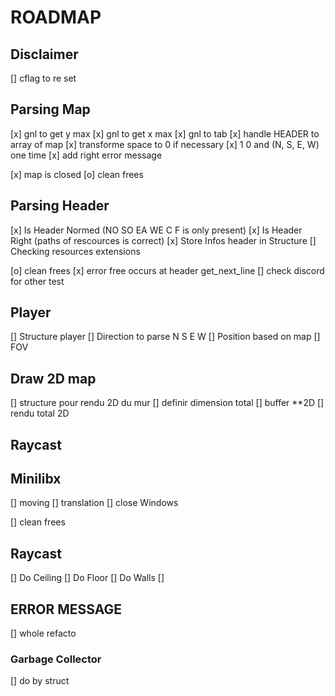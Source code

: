 # ROADMAP

## Disclaimer
[] cflag to re set

## Parsing Map
[x] gnl to get y max
[x] gnl to get x max
[x] gnl to tab
[x] handle HEADER to array of map
[x] transforme space to 0 if necessary
[x] 1 0 and (N, S, E, W) one time
[x] add right error message

[x] map is closed
[o] clean frees

## Parsing Header
[x] Is Header Normed (NO SO EA WE C F is only present)
[x] Is Header Right (paths of rescources is correct)
[x] Store Infos header in Structure
[] Checking resources extensions

[o] clean frees
	[x] error free occurs at header get_next_line
[] check discord for other test


## Player
[] Structure player
[] Direction to parse N S E W
[] Position based on map
[] FOV


## Draw 2D map
[] structure pour rendu 2D du mur
[] definir dimension total
[] buffer **2D
[] rendu total 2D

## Raycast


## Minilibx
[] moving
[] translation
[] close Windows

[] clean frees

## Raycast
[] Do Ceiling
[] Do Floor
[] Do Walls
[]

## ERROR MESSAGE
[] whole refacto

### Garbage Collector
[] do by struct




